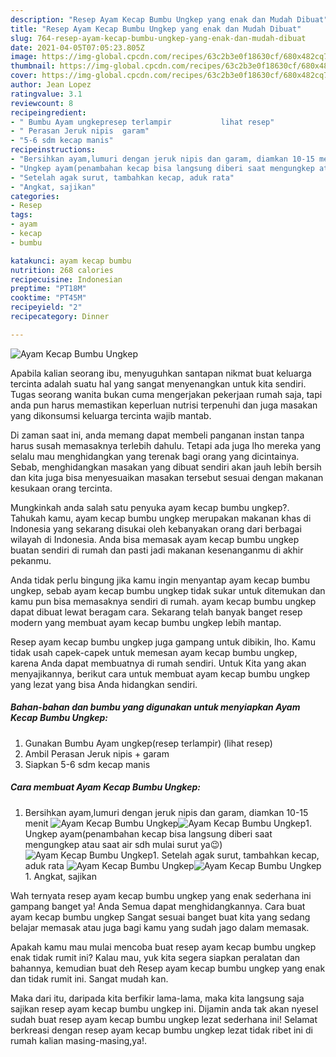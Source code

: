 ```yaml
---
description: "Resep Ayam Kecap Bumbu Ungkep yang enak dan Mudah Dibuat"
title: "Resep Ayam Kecap Bumbu Ungkep yang enak dan Mudah Dibuat"
slug: 764-resep-ayam-kecap-bumbu-ungkep-yang-enak-dan-mudah-dibuat
date: 2021-04-05T07:05:23.805Z
image: https://img-global.cpcdn.com/recipes/63c2b3e0f18630cf/680x482cq70/ayam-kecap-bumbu-ungkep-foto-resep-utama.jpg
thumbnail: https://img-global.cpcdn.com/recipes/63c2b3e0f18630cf/680x482cq70/ayam-kecap-bumbu-ungkep-foto-resep-utama.jpg
cover: https://img-global.cpcdn.com/recipes/63c2b3e0f18630cf/680x482cq70/ayam-kecap-bumbu-ungkep-foto-resep-utama.jpg
author: Jean Lopez
ratingvalue: 3.1
reviewcount: 8
recipeingredient:
- " Bumbu Ayam ungkepresep terlampir           lihat resep"
- " Perasan Jeruk nipis  garam"
- "5-6 sdm kecap manis"
recipeinstructions:
- "Bersihkan ayam,lumuri dengan jeruk nipis dan garam, diamkan 10-15 menit"
- "Ungkep ayam(penambahan kecap bisa langsung diberi saat mengungkep atau saat air sdh mulai surut ya😉)"
- "Setelah agak surut, tambahkan kecap, aduk rata"
- "Angkat, sajikan"
categories:
- Resep
tags:
- ayam
- kecap
- bumbu

katakunci: ayam kecap bumbu 
nutrition: 268 calories
recipecuisine: Indonesian
preptime: "PT18M"
cooktime: "PT45M"
recipeyield: "2"
recipecategory: Dinner

---
```



![Ayam Kecap Bumbu Ungkep](https://img-global.cpcdn.com/recipes/63c2b3e0f18630cf/680x482cq70/ayam-kecap-bumbu-ungkep-foto-resep-utama.jpg)

Apabila kalian seorang ibu, menyuguhkan santapan nikmat buat keluarga tercinta adalah suatu hal yang sangat menyenangkan untuk kita sendiri. Tugas seorang  wanita bukan cuma mengerjakan pekerjaan rumah saja, tapi anda pun harus memastikan keperluan nutrisi terpenuhi dan juga masakan yang dikonsumsi keluarga tercinta wajib mantab.

Di zaman  saat ini, anda memang dapat membeli panganan instan tanpa harus susah memasaknya terlebih dahulu. Tetapi ada juga lho mereka yang selalu mau menghidangkan yang terenak bagi orang yang dicintainya. Sebab, menghidangkan masakan yang dibuat sendiri akan jauh lebih bersih dan kita juga bisa menyesuaikan masakan tersebut sesuai dengan makanan kesukaan orang tercinta. 



Mungkinkah anda salah satu penyuka ayam kecap bumbu ungkep?. Tahukah kamu, ayam kecap bumbu ungkep merupakan makanan khas di Indonesia yang sekarang disukai oleh kebanyakan orang dari berbagai wilayah di Indonesia. Anda bisa memasak ayam kecap bumbu ungkep buatan sendiri di rumah dan pasti jadi makanan kesenanganmu di akhir pekanmu.

Anda tidak perlu bingung jika kamu ingin menyantap ayam kecap bumbu ungkep, sebab ayam kecap bumbu ungkep tidak sukar untuk ditemukan dan kamu pun bisa memasaknya sendiri di rumah. ayam kecap bumbu ungkep dapat dibuat lewat beragam cara. Sekarang telah banyak banget resep modern yang membuat ayam kecap bumbu ungkep lebih mantap.

Resep ayam kecap bumbu ungkep juga gampang untuk dibikin, lho. Kamu tidak usah capek-capek untuk memesan ayam kecap bumbu ungkep, karena Anda dapat membuatnya di rumah sendiri. Untuk Kita yang akan menyajikannya, berikut cara untuk membuat ayam kecap bumbu ungkep yang lezat yang bisa Anda hidangkan sendiri.

<!--inarticleads1-->

##### Bahan-bahan dan bumbu yang digunakan untuk menyiapkan Ayam Kecap Bumbu Ungkep:

1. Gunakan  Bumbu Ayam ungkep(resep terlampir)           (lihat resep)
1. Ambil  Perasan Jeruk nipis + garam
1. Siapkan 5-6 sdm kecap manis




<!--inarticleads2-->

##### Cara membuat Ayam Kecap Bumbu Ungkep:

1. Bersihkan ayam,lumuri dengan jeruk nipis dan garam, diamkan 10-15 menit
<img src="https://img-global.cpcdn.com/steps/cbaf38379ed4c80e/160x128cq70/ayam-kecap-bumbu-ungkep-langkah-memasak-1-foto.jpg" alt="Ayam Kecap Bumbu Ungkep"><img src="https://img-global.cpcdn.com/steps/1e22ec78837e9645/160x128cq70/ayam-kecap-bumbu-ungkep-langkah-memasak-1-foto.jpg" alt="Ayam Kecap Bumbu Ungkep">1. Ungkep ayam(penambahan kecap bisa langsung diberi saat mengungkep atau saat air sdh mulai surut ya😉)
<img src="https://img-global.cpcdn.com/steps/fb542f50ac982320/160x128cq70/ayam-kecap-bumbu-ungkep-langkah-memasak-2-foto.jpg" alt="Ayam Kecap Bumbu Ungkep">1. Setelah agak surut, tambahkan kecap, aduk rata
<img src="https://img-global.cpcdn.com/steps/3c7ebb2d3f509f77/160x128cq70/ayam-kecap-bumbu-ungkep-langkah-memasak-3-foto.jpg" alt="Ayam Kecap Bumbu Ungkep"><img src="https://img-global.cpcdn.com/steps/5fe5a1fbb4f5c4a2/160x128cq70/ayam-kecap-bumbu-ungkep-langkah-memasak-3-foto.jpg" alt="Ayam Kecap Bumbu Ungkep">1. Angkat, sajikan




Wah ternyata resep ayam kecap bumbu ungkep yang enak sederhana ini gampang banget ya! Anda Semua dapat menghidangkannya. Cara buat ayam kecap bumbu ungkep Sangat sesuai banget buat kita yang sedang belajar memasak atau juga bagi kamu yang sudah jago dalam memasak.

Apakah kamu mau mulai mencoba buat resep ayam kecap bumbu ungkep enak tidak rumit ini? Kalau mau, yuk kita segera siapkan peralatan dan bahannya, kemudian buat deh Resep ayam kecap bumbu ungkep yang enak dan tidak rumit ini. Sangat mudah kan. 

Maka dari itu, daripada kita berfikir lama-lama, maka kita langsung saja sajikan resep ayam kecap bumbu ungkep ini. Dijamin anda tak akan nyesel sudah buat resep ayam kecap bumbu ungkep lezat sederhana ini! Selamat berkreasi dengan resep ayam kecap bumbu ungkep lezat tidak ribet ini di rumah kalian masing-masing,ya!.

